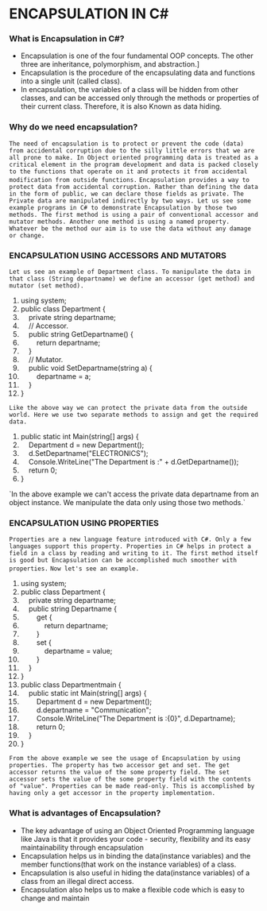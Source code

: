 # ENCAPSULATION IN C#

### What is Encapsulation in C#?
- Encapsulation is one of the four fundamental OOP concepts. The other three are inheritance, polymorphism, and abstraction.]
- Encapsulation is the procedure of the encapsulating data and functions into a single unit (called class).
- In encapsulation, the variables of a class will be hidden from other classes, and can be accessed only through the methods or properties of their current class. Therefore, it is also Known as data hiding.

### Why do we need encapsulation?
`The need of encapsulation is to protect or prevent the code (data) from accidental corruption due to the silly little errors that we are all prone to make. In Object oriented programming data is treated as a critical element in the program development and data is packed closely to the functions that operate on it and protects it from accidental modification from outside functions.`
`Encapsulation provides a way to protect data from accidental corruption. Rather than defining the data in the form of public, we can declare those fields as private. The Private data are manipulated indirectly by two ways. Let us see some example programs in C# to demonstrate Encapsulation by those two methods. The first method is using a pair of conventional accessor and mutator methods. Another one method is using a named property. Whatever be the method our aim is to use the data without any damage or change.`

### ENCAPSULATION USING ACCESSORS AND MUTATORS

`Let us see an example of Department class. To manipulate the data in that class (String departname) we define an accessor (get method) and mutator (set method).`

<ol start="1" class="dp-c"> <li class="alt"><span><span>using&nbsp;system;&nbsp;&nbsp;</span></span></li> <li class=""><span><span class="keyword">public</span><span>&nbsp;</span><span class="keyword">class</span><span>&nbsp;Department&nbsp;{&nbsp;&nbsp;</span></span></li> <li class="alt"><span>&nbsp;&nbsp;&nbsp;&nbsp;<span class="keyword">private</span><span>&nbsp;string&nbsp;departname;&nbsp;&nbsp;</span></span></li> <li class=""><span>&nbsp;&nbsp;&nbsp;&nbsp;<span class="comment">//&nbsp;Accessor.</span><span>&nbsp;&nbsp;</span></span></li> <li class="alt"><span>&nbsp;&nbsp;&nbsp;&nbsp;<span class="keyword">public</span><span>&nbsp;string&nbsp;GetDepartname()&nbsp;{&nbsp;&nbsp;</span></span></li> <li class=""><span>&nbsp;&nbsp;&nbsp;&nbsp;&nbsp;&nbsp;&nbsp;&nbsp;<span class="keyword">return</span><span>&nbsp;departname;&nbsp;&nbsp;</span></span></li> <li class="alt"><span>&nbsp;&nbsp;&nbsp;&nbsp;}&nbsp;&nbsp;</span></li> <li class=""><span>&nbsp;&nbsp;&nbsp;&nbsp;<span class="comment">//&nbsp;Mutator.</span><span>&nbsp;&nbsp;</span></span></li> <li class="alt"><span>&nbsp;&nbsp;&nbsp;&nbsp;<span class="keyword">public</span><span>&nbsp;</span><span class="keyword">void</span><span>&nbsp;SetDepartname(string&nbsp;a)&nbsp;{&nbsp;&nbsp;</span></span></li> <li class=""><span>&nbsp;&nbsp;&nbsp;&nbsp;&nbsp;&nbsp;&nbsp;&nbsp;departname&nbsp;=&nbsp;a;&nbsp;&nbsp;</span></li> <li class="alt"><span>&nbsp;&nbsp;&nbsp;&nbsp;}&nbsp;&nbsp;</span></li> <li class=""><span>} &nbsp;</span></li> </ol>

`Like the above way we can protect the private data from the outside world. Here we use two separate methods to assign and get the required data.`

<ol start="1" class="dp-c"> <li class="alt"><span><span class="keyword">public</span><span>&nbsp;</span><span class="keyword">static</span><span>&nbsp;</span><span class="keyword">int</span><span>&nbsp;Main(string[]&nbsp;args)&nbsp;{&nbsp;&nbsp;</span></span></li> <li class=""><span>&nbsp;&nbsp;&nbsp;&nbsp;Department&nbsp;d&nbsp;=&nbsp;<span class="keyword">new</span><span>&nbsp;Department();&nbsp;&nbsp;</span></span></li> <li class="alt"><span>&nbsp;&nbsp;&nbsp;&nbsp;d.SetDepartname(<span class="string">"ELECTRONICS"</span><span>);&nbsp;&nbsp;</span></span></li> <li class=""><span>&nbsp;&nbsp;&nbsp;&nbsp;Console.WriteLine(<span class="string">"The&nbsp;Department&nbsp;is&nbsp;:"</span><span>&nbsp;+&nbsp;d.GetDepartname());&nbsp;&nbsp;</span></span></li> <li class="alt"><span>&nbsp;&nbsp;&nbsp;&nbsp;<span class="keyword">return</span><span>&nbsp;0;&nbsp;&nbsp;</span></span></li> <li class=""><span>}&nbsp;&nbsp;</span></li> </ol>
`In the above example we can't access the private data departname from an object instance. We manipulate the data only using those two methods.`

### ENCAPSULATION USING PROPERTIES
`Properties are a new language feature introduced with C#. Only a few languages support this property. Properties in C# helps in protect a field in a class by reading and writing to it. The first method itself is good but Encapsulation can be accomplished much smoother with properties.`
`Now let's see an example.`
<ol start="1" class="dp-c"> <li class="alt"><span><span>using&nbsp;system;&nbsp;&nbsp;</span></span></li> <li class=""><span><span class="keyword">public</span><span>&nbsp;</span><span class="keyword">class</span><span>&nbsp;Department&nbsp;{&nbsp;&nbsp;</span></span></li> <li class="alt"><span>&nbsp;&nbsp;&nbsp;&nbsp;<span class="keyword">private</span><span>&nbsp;string&nbsp;departname;&nbsp;&nbsp;</span></span></li> <li class=""><span>&nbsp;&nbsp;&nbsp;&nbsp;<span class="keyword">public</span><span>&nbsp;string&nbsp;Departname&nbsp;{&nbsp;&nbsp;</span></span></li> <li class="alt"><span>&nbsp;&nbsp;&nbsp;&nbsp;&nbsp;&nbsp;&nbsp;&nbsp;get&nbsp;{&nbsp;&nbsp;</span></li> <li class=""><span>&nbsp;&nbsp;&nbsp;&nbsp;&nbsp;&nbsp;&nbsp;&nbsp;&nbsp;&nbsp;&nbsp;&nbsp;<span class="keyword">return</span><span>&nbsp;departname;&nbsp;&nbsp;</span></span></li> <li class="alt"><span>&nbsp;&nbsp;&nbsp;&nbsp;&nbsp;&nbsp;&nbsp;&nbsp;}&nbsp;&nbsp;</span></li> <li class=""><span>&nbsp;&nbsp;&nbsp;&nbsp;&nbsp;&nbsp;&nbsp;&nbsp;set&nbsp;{&nbsp;&nbsp;</span></li> <li class="alt"><span>&nbsp;&nbsp;&nbsp;&nbsp;&nbsp;&nbsp;&nbsp;&nbsp;&nbsp;&nbsp;&nbsp;&nbsp;departname&nbsp;=&nbsp;value;&nbsp;&nbsp;</span></li> <li class=""><span>&nbsp;&nbsp;&nbsp;&nbsp;&nbsp;&nbsp;&nbsp;&nbsp;}&nbsp;&nbsp;</span></li> <li class="alt"><span>&nbsp;&nbsp;&nbsp;&nbsp;}&nbsp;&nbsp;</span></li> <li class=""><span>}&nbsp;&nbsp;</span></li> <li class="alt"><span><span class="keyword">public</span><span>&nbsp;</span><span class="keyword">class</span><span>&nbsp;Departmentmain&nbsp;{&nbsp;&nbsp;</span></span></li> <li class=""><span>&nbsp;&nbsp;&nbsp;&nbsp;<span class="keyword">public</span><span>&nbsp;</span><span class="keyword">static</span><span>&nbsp;</span><span class="keyword">int</span><span>&nbsp;Main(string[]&nbsp;args)&nbsp;{&nbsp;&nbsp;</span></span></li> <li class="alt"><span>&nbsp;&nbsp;&nbsp;&nbsp;&nbsp;&nbsp;&nbsp;&nbsp;Department&nbsp;d&nbsp;=&nbsp;<span class="keyword">new</span><span>&nbsp;Department();&nbsp;&nbsp;</span></span></li> <li class=""><span>&nbsp;&nbsp;&nbsp;&nbsp;&nbsp;&nbsp;&nbsp;&nbsp;d.departname&nbsp;=&nbsp;<span class="string">"Communication"</span><span>;&nbsp;&nbsp;</span></span></li> <li class="alt"><span>&nbsp;&nbsp;&nbsp;&nbsp;&nbsp;&nbsp;&nbsp;&nbsp;Console.WriteLine(<span class="string">"The&nbsp;Department&nbsp;is&nbsp;:{0}"</span><span>,&nbsp;d.Departname);&nbsp;&nbsp;</span></span></li> <li class=""><span>&nbsp;&nbsp;&nbsp;&nbsp;&nbsp;&nbsp;&nbsp;&nbsp;<span class="keyword">return</span><span>&nbsp;0;&nbsp;&nbsp;</span></span></li> <li class="alt"><span>&nbsp;&nbsp;&nbsp;&nbsp;}&nbsp;&nbsp;</span></li> <li class=""><span>}&nbsp;&nbsp;</span></li> </ol>

`From the above example we see the usage of Encapsulation by using properties. The property has two accessor get and set. The get accessor returns the value of the some property field. The set accessor sets the value of the some property field with the contents of "value". Properties can be made read-only. This is accomplished by having only a get accessor in the property implementation.`

### What is advantages of Encapsulation?
- The key advantage of using an Object Oriented Programming language like Java is that it provides your code - security, flexibility and its easy maintainability through encapsulation
- Encapsulation helps us in binding the data(instance variables) and the member functions(that work on the instance variables) of a class.
- Encapsulation is also useful in hiding the data(instance variables) of a class from an illegal direct access.
- Encapsulation also helps us to make a flexible code which is easy to change and maintain
